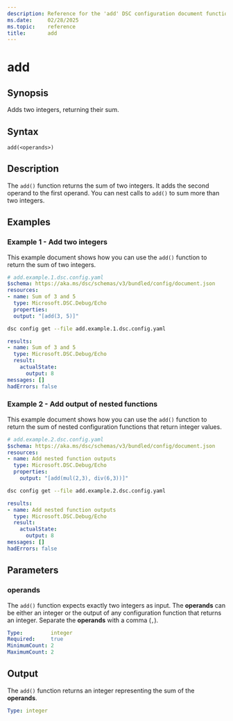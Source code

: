 ```yaml
---
description: Reference for the 'add' DSC configuration document function
ms.date:     02/28/2025
ms.topic:    reference
title:       add
---
```


# add

## Synopsis

Adds two integers, returning their sum.

## Syntax

```Syntax
add(<operands>)
```

## Description

The `add()` function returns the sum of two integers. It adds the second operand to the first
operand. You can nest calls to `add()` to sum more than two integers.

## Examples

### Example 1 - Add two integers

This example document shows how you can use the `add()` function to return the sum of two integers.

```yaml
# add.example.1.dsc.config.yaml
$schema: https://aka.ms/dsc/schemas/v3/bundled/config/document.json
resources:
- name: Sum of 3 and 5
  type: Microsoft.DSC.Debug/Echo
  properties:
  output: "[add(3, 5)]"
```

```bash
dsc config get --file add.example.1.dsc.config.yaml 
```

```yaml
results:
- name: Sum of 3 and 5
  type: Microsoft.DSC.Debug/Echo
  result:
    actualState:
      output: 8
messages: []
hadErrors: false
```

### Example 2 - Add output of nested functions

This example document shows how you can use the `add()` function to return the sum of nested
configuration functions that return integer values.

```yaml
# add.example.2.dsc.config.yaml
$schema: https://aka.ms/dsc/schemas/v3/bundled/config/document.json
resources:
- name: Add nested function outputs
  type: Microsoft.DSC.Debug/Echo
  properties:
    output: "[add(mul(2,3), div(6,3))]"
```

```bash
dsc config get --file add.example.2.dsc.config.yaml
```

```yaml
results:
- name: Add nested function outputs
  type: Microsoft.DSC.Debug/Echo
  result:
    actualState:
      output: 8
messages: []
hadErrors: false
```

## Parameters

### operands

The `add()` function expects exactly two integers as input. The **operands** can be either an
integer or the output of any configuration function that returns an integer. Separate the
**operands** with a comma (`,`).

```yaml
Type:         integer
Required:     true
MinimumCount: 2
MaximumCount: 2
```

## Output

The `add()` function returns an integer representing the sum of the **operands**.

```yaml
Type: integer
```

<!-- Link reference definitions -->
